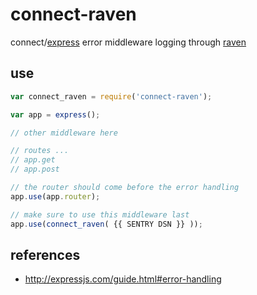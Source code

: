 # connect-raven

connect/[express](http://expressjs.com/) error middleware logging through [raven](https://github.com/mattrobenolt/raven-node)

## use

```javascript
var connect_raven = require('connect-raven');

var app = express();

// other middleware here

// routes ...
// app.get
// app.post

// the router should come before the error handling
app.use(app.router);

// make sure to use this middleware last
app.use(connect_raven( {{ SENTRY DSN }} ));
```

## references

 * http://expressjs.com/guide.html#error-handling
